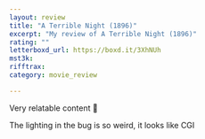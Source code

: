 ```yaml
---
layout: review
title: "A Terrible Night (1896)"
excerpt: "My review of A Terrible Night (1896)"
rating: ""
letterboxd_url: https://boxd.it/3XhNUh
mst3k: 
rifftrax: 
category: movie_review

---
```


Very relatable content 😬 

The lighting in the bug is so weird, it looks like CGI